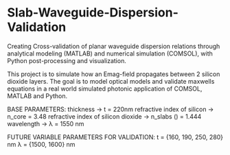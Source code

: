 # Slab-Waveguide-Dispersion-Validation
Creating Cross-validation of planar waveguide dispersion relations through analytical modeling (MATLAB) and numerical simulation (COMSOL), with Python post-processing and visualization.

This project is to simulate how an Emag-field propagates between 2 silicon dioxide layers. The goal is to model optical models and validate maxwells equations in a real world simulated photonic application of COMSOL, MATLAB and Python.

BASE PARAMETERS:
thickness -> t = 220nm
refractive index of silicon -> n_core = 3.48
refractive index of silicon dioxide -> n_slabs () = 1.444
wavelength -> λ = 1550 nm

FUTURE VARIABLE PARAMETERS FOR VALIDATION:
t = {160, 190, 250, 280} nm
λ = {1500, 1600} nm
